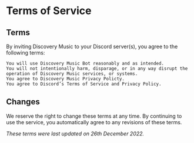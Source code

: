 # Terms of Service
## Terms

By inviting Discovery Music to your Discord server(s), you agree to the following terms:

    You will use Discovery Music Bot reasonably and as intended.
    You will not intentionally harm, disparage, or in any way disrupt the operation of Discovery Music services, or systems.
    You agree to Discovery Music Privacy Policty.
    You agree to Discord’s Terms of Service and Privacy Policy.

## Changes

We reserve the right to change these terms at any time. By continuing to use the service, you automatically agree to any revisions of these terms.

_These terms were last updated on 26th December 2022._
